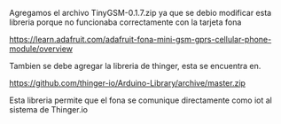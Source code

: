 Agregamos el archivo TinyGSM-0.1.7.zip ya que se debio modificar esta libreria porque no funcionaba correctamente con la tarjeta fona 

https://learn.adafruit.com/adafruit-fona-mini-gsm-gprs-cellular-phone-module/overview

Tambien se debe agregar la libreria de thinger, esta se encuentra en. 

https://github.com/thinger-io/Arduino-Library/archive/master.zip

Esta libreria permite que el fona se comunique directamente como iot al sistema de Thinger.io
